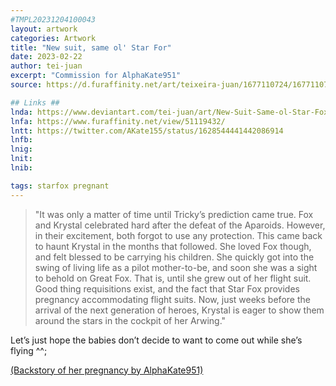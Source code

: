 ```yaml
---
#TMPL20231204100043
layout: artwork
categories: Artwork
title: "New suit, same ol' Star For"
date: 2023-02-22
author: tei-juan
excerpt: "Commission for AlphaKate951"
source: https://d.furaffinity.net/art/teixeira-juan/1677110724/1677110724.teixeira-juan_2023-02-19_comm-katebytheocean-starfox-krystal.jpg

## Links ##
lnda: https://www.deviantart.com/tei-juan/art/New-Suit-Same-ol-Star-Fox-950732376
lnfa: https://www.furaffinity.net/view/51119432/
lntt: https://twitter.com/AKate155/status/1628544441442086914
lnfb: 
lnig: 
lnit: 
lnib: 

tags: starfox pregnant
---
```


> "It was only a matter of time until Tricky’s prediction came true. Fox and Krystal celebrated hard after the defeat of the Aparoids. However, in their excitement, both forgot to use any protection. This came back to haunt Krystal in the months that followed. She loved Fox though, and felt blessed to be carrying his children. She quickly got into the swing of living life as a pilot mother-to-be, and soon she was a sight to behold on Great Fox. That is, until she grew out of her flight suit. Good thing requisitions exist, and the fact that Star Fox provides pregnancy accommodating flight suits. Now, just weeks before the arrival of the next generation of heroes, Krystal is eager to show them around the stars in the cockpit of her Arwing."

Let’s just hope the babies don’t decide to want to come out while she’s flying ^^;

[\(Backstory of her pregnancy by AlphaKate951\)](https://www.furaffinity.net/view/51119276/)  